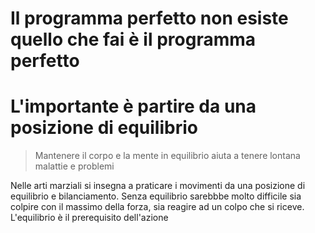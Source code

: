 
# Il programma perfetto non esiste quello che fai è il programma perfetto

# L'importante è partire da una posizione di equilibrio 

> Mantenere il corpo e la mente in equilibrio aiuta a tenere lontana malattie e problemi

Nelle arti marziali si insegna a praticare i movimenti da una posizione di equilibrio e bilanciamento. Senza equilibrio sarebbbe molto difficile sia colpire con il massimo della forza, sia reagire ad un colpo che si riceve.
L'equilibrio è il prerequisito dell'azione





<!--stackedit_data:
eyJoaXN0b3J5IjpbMTM1ODY1OTUyN119
-->